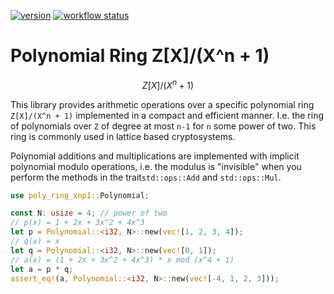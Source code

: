 [![version]][crates.io] [![workflow status]][workflow]

[version]: https://img.shields.io/crates/v/poly-ring-xnp1.svg
[crates.io]: https://crates.io/crates/poly-ring-xnp1
[workflow status]: https://github.com/AlvinHon/poly-ring/actions/workflows/build_and_test.yml/badge.svg?branch=main
[workflow]: https://github.com/AlvinHon/poly-ring/actions/workflows/build_and_test.yml

# Polynomial Ring Z\[X\]/(X^n + 1)

```math
Z[X]/(X^n + 1)
```

This library provides arithmetic operations over a specific polynomial ring `Z[X]/(X^n + 1)` implemented in a compact and efficient manner. I.e. the ring of polynomials over `Z` of degree at most `n-1` for `n` some power of two. This ring is commonly used in lattice based cryptosystems.

Polynomial additions and multiplications are implemented with implicit polynomial modulo operations, i.e. the modulus is "invisible" when you perform the methods in the trait`std::ops::Add` and `std::ops::Mul`. 

```rust
use poly_ring_xnp1::Polynomial;

const N: usize = 4; // power of two
// p(x) = 1 + 2x + 3x^2 + 4x^3
let p = Polynomial::<i32, N>::new(vec![1, 2, 3, 4]);
// q(x) = x
let q = Polynomial::<i32, N>::new(vec![0, 1]);
// a(x) = (1 + 2x + 3x^2 + 4x^3) * x mod (x^4 + 1)
let a = p * q;
assert_eq!(a, Polynomial::<i32, N>::new(vec![-4, 1, 2, 3]));
```